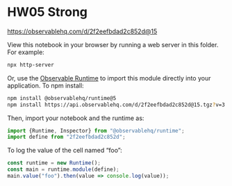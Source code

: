 # HW05 Strong

https://observablehq.com/d/2f2eefbdad2c852d@15

View this notebook in your browser by running a web server in this folder. For
example:

~~~sh
npx http-server
~~~

Or, use the [Observable Runtime](https://github.com/observablehq/runtime) to
import this module directly into your application. To npm install:

~~~sh
npm install @observablehq/runtime@5
npm install https://api.observablehq.com/d/2f2eefbdad2c852d@15.tgz?v=3
~~~

Then, import your notebook and the runtime as:

~~~js
import {Runtime, Inspector} from "@observablehq/runtime";
import define from "2f2eefbdad2c852d";
~~~

To log the value of the cell named “foo”:

~~~js
const runtime = new Runtime();
const main = runtime.module(define);
main.value("foo").then(value => console.log(value));
~~~
